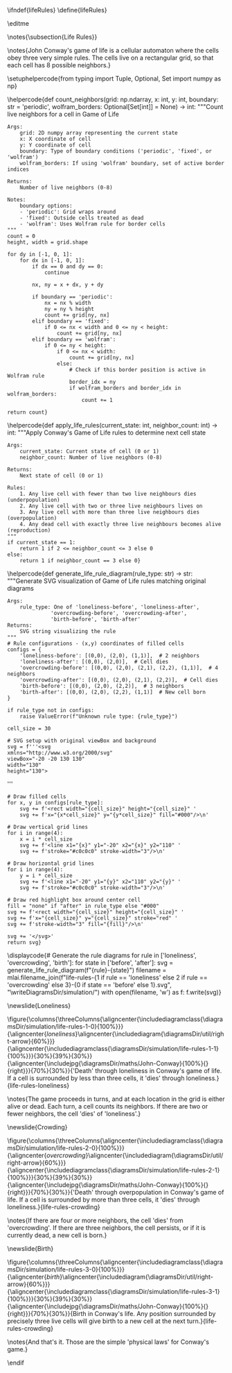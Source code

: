 \ifndef{lifeRules}
\define{lifeRules}

\editme

\notes{\subsection{Life Rules}}

\notes{John Conway's game of life is a cellular automaton where the cells obey three very simple rules. The cells live on a rectangular grid, so that each cell has 8 possible neighbors.}

\setuphelpercode{from typing import Tuple, Optional, Set
import numpy as np}

\helpercode{def count_neighbors(grid: np.ndarray, 
                     x: int, 
                     y: int, 
                     boundary: str = 'periodic',
                     wolfram_borders: Optional[Set[int]] = None) -> int:
    """Count live neighbors for a cell in Game of Life
    
    Args:
        grid: 2D numpy array representing the current state
        x: X coordinate of cell
        y: Y coordinate of cell
        boundary: Type of boundary conditions ('periodic', 'fixed', or 'wolfram')
        wolfram_borders: If using 'wolfram' boundary, set of active border indices
        
    Returns:
        Number of live neighbors (0-8)
        
    Notes:
        boundary options:
        - 'periodic': Grid wraps around
        - 'fixed': Outside cells treated as dead
        - 'wolfram': Uses Wolfram rule for border cells
    """
    count = 0
    height, width = grid.shape
    
    for dy in [-1, 0, 1]:
        for dx in [-1, 0, 1]:
            if dx == 0 and dy == 0:
                continue
                
            nx, ny = x + dx, y + dy
            
            if boundary == 'periodic':
                nx = nx % width
                ny = ny % height
                count += grid[ny, nx]
            elif boundary == 'fixed':
                if 0 <= nx < width and 0 <= ny < height:
                    count += grid[ny, nx]
            elif boundary == 'wolfram':
                if 0 <= ny < height:
                    if 0 <= nx < width:
                        count += grid[ny, nx]
                    else:
                        # Check if this border position is active in Wolfram rule
                        border_idx = ny
                        if wolfram_borders and border_idx in wolfram_borders:
                            count += 1
                
    return count}

\helpercode{def apply_life_rules(current_state: int, neighbor_count: int) -> int:
    """Apply Conway's Game of Life rules to determine next cell state
    
    Args:
        current_state: Current state of cell (0 or 1)
        neighbor_count: Number of live neighbors (0-8)
        
    Returns:
        Next state of cell (0 or 1)
        
    Rules:
        1. Any live cell with fewer than two live neighbours dies (underpopulation)
        2. Any live cell with two or three live neighbours lives on
        3. Any live cell with more than three live neighbours dies (overpopulation)
        4. Any dead cell with exactly three live neighbours becomes alive (reproduction)
    """
    if current_state == 1:
        return 1 if 2 <= neighbor_count <= 3 else 0
    else:
        return 1 if neighbor_count == 3 else 0}

\helpercode{def generate_life_rule_diagram(rule_type: str) -> str:
    """Generate SVG visualization of Game of Life rules matching original diagrams
    
    Args:
        rule_type: One of 'loneliness-before', 'loneliness-after',
                  'overcrowding-before', 'overcrowding-after',
                  'birth-before', 'birth-after'
    Returns:
        SVG string visualizing the rule
    """
    # Rule configurations - (x,y) coordinates of filled cells
    configs = {
        'loneliness-before': [(0,0), (2,0), (1,1)],  # 2 neighbors
        'loneliness-after': [(0,0), (2,0)],  # Cell dies
        'overcrowding-before': [(0,0), (2,0), (2,1), (2,2), (1,1)],  # 4 neighbors
        'overcrowding-after': [(0,0), (2,0), (2,1), (2,2)],  # Cell dies
        'birth-before': [(0,0), (2,0), (2,2)],  # 3 neighbors
        'birth-after': [(0,0), (2,0), (2,2), (1,1)]  # New cell born
    }
    
    if rule_type not in configs:
        raise ValueError(f"Unknown rule type: {rule_type}")
    
    cell_size = 30
    
    # SVG setup with original viewBox and background
    svg = f'''<svg
    xmlns="http://www.w3.org/2000/svg"
    viewBox="-20 -20 130 130"
    width="130"
    height="130">
<rect width="130" height="130" x="-20" y="-20" fill="#fff"/>
'''
    
    # Draw filled cells
    for x, y in configs[rule_type]:
        svg += f'<rect width="{cell_size}" height="{cell_size}" '
        svg += f'x="{x*cell_size}" y="{y*cell_size}" fill="#000"/>\n'
    
    # Draw vertical grid lines
    for i in range(4):
        x = i * cell_size
        svg += f'<line x1="{x}" y1="-20" x2="{x}" y2="110" '
        svg += f'stroke="#c0c0c0" stroke-width="3"/>\n'
    
    # Draw horizontal grid lines
    for i in range(4):
        y = i * cell_size
        svg += f'<line x1="-20" y1="{y}" x2="110" y2="{y}" '
        svg += f'stroke="#c0c0c0" stroke-width="3"/>\n'
    
    # Draw red highlight box around center cell
    fill = "none" if "after" in rule_type else "#000"
    svg += f'<rect width="{cell_size}" height="{cell_size}" '
    svg += f'x="{cell_size}" y="{cell_size}" stroke="red" '
    svg += f'stroke-width="3" fill="{fill}"/>\n'
    
    svg += '</svg>'
    return svg}

\displaycode{# Generate the rule diagrams
for rule in ['loneliness', 'overcrowding', 'birth']:
    for state in ['before', 'after']:
        svg = generate_life_rule_diagram(f"{rule}-{state}")
        filename = mlai.filename_join(f"life-rules-{1 if rule == 'loneliness' else 2 if rule == 'overcrowding' else 3}-{0 if state == 'before' else 1}.svg", 
                                    "\writeDiagramsDir/simulation/")
        with open(filename, 'w') as f:
            f.write(svg)}


\newslide{Loneliness}

\figure{\columns{\threeColumns{\aligncenter{\includediagramclass{\diagramsDir/simulation/life-rules-1-0}{100%}}}{\aligncenter{*loneliness*}\aligncenter{\includediagram{\diagramsDir/util/right-arrow}{60%}}}{\aligncenter{\includediagramclass{\diagramsDir/simulation/life-rules-1-1}{100%}}}{30%}{39%}{30%}}{\aligncenter{\includejpg{\diagramsDir/maths/John-Conway}{100%}{}{right}}}{70%}{30%}}{'Death' through loneliness in Conway's game of life. If a cell is surrounded by less than three cells, it 'dies' through loneliness.}{life-rules-loneliness}

\notes{The game proceeds in turns, and at each location in the grid is either alive or dead. Each turn, a cell counts its neighbors. If there are two or fewer neighbors, the cell 'dies' of 'loneliness'.}

\newslide{Crowding}

\figure{\columns{\threeColumns{\aligncenter{\includediagramclass{\diagramsDir/simulation/life-rules-2-0}{100%}}}{\aligncenter{*overcrowding*}\aligncenter{\includediagram{\diagramsDir/util/right-arrow}{60%}}}{\aligncenter{\includediagramclass{\diagramsDir/simulation/life-rules-2-1}{100%}}}{30%}{39%}{30%}}{\aligncenter{\includejpg{\diagramsDir/maths/John-Conway}{100%}{}{right}}}{70%}{30%}}{'Death' through overpopulation in Conway's game of life. If a cell is surrounded by more than three cells, it 'dies' through loneliness.}{life-rules-crowding}

\notes{If there are four or more neighbors, the cell 'dies' from 'overcrowding'. If there are three neighbors, the cell persists, or if it is currently dead, a new cell is born.}

\newslide{Birth}

\figure{\columns{\threeColumns{\aligncenter{\includediagramclass{\diagramsDir/simulation/life-rules-3-0}{100%}}}{\aligncenter{*birth*}\aligncenter{\includediagram{\diagramsDir/util/right-arrow}{60%}}}{\aligncenter{\includediagramclass{\diagramsDir/simulation/life-rules-3-1}{100%}}}{30%}{39%}{30%}}{\aligncenter{\includejpg{\diagramsDir/maths/John-Conway}{100%}{}{right}}}{70%}{30%}}{Birth in Conway's life. Any position surrounded by precisely three live cells will give birth to a new cell at the next turn.}{life-rules-crowding}

\notes{And that's it. Those are the simple 'physical laws' for Conway's game.}

\endif

